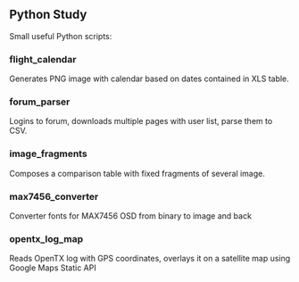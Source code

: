 ## Python Study

Small useful Python scripts:

### flight_calendar

Generates PNG image with calendar based on dates contained in XLS table.

### forum_parser

Logins to forum, downloads multiple pages with user list, parse them to CSV.

### image_fragments

Composes a comparison table with fixed fragments of several image. 

### max7456_converter

Converter fonts for MAX7456 OSD from binary to image and back

### opentx_log_map

Reads OpenTX log with GPS coordinates, overlays it on a satellite map using Google Maps Static API


